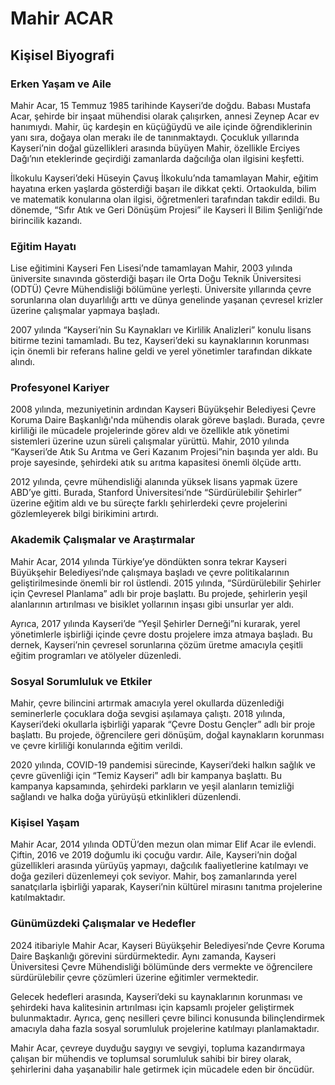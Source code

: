 # Mahir ACAR

## Kişisel Biyografi

### Erken Yaşam ve Aile

Mahir Acar, 15 Temmuz 1985 tarihinde Kayseri’de doğdu. Babası Mustafa Acar, şehirde bir inşaat mühendisi olarak çalışırken, annesi Zeynep Acar ev hanımıydı. Mahir, üç kardeşin en küçüğüydü ve aile içinde öğrendiklerinin yanı sıra, doğaya olan merakı ile de tanınmaktaydı. Çocukluk yıllarında Kayseri’nin doğal güzellikleri arasında büyüyen Mahir, özellikle Erciyes Dağı’nın eteklerinde geçirdiği zamanlarda dağcılığa olan ilgisini keşfetti.

İlkokulu Kayseri’deki Hüseyin Çavuş İlkokulu’nda tamamlayan Mahir, eğitim hayatına erken yaşlarda gösterdiği başarı ile dikkat çekti. Ortaokulda, bilim ve matematik konularına olan ilgisi, öğretmenleri tarafından takdir edildi. Bu dönemde, “Sıfır Atık ve Geri Dönüşüm Projesi” ile Kayseri İl Bilim Şenliği’nde birincilik kazandı.

### Eğitim Hayatı

Lise eğitimini Kayseri Fen Lisesi’nde tamamlayan Mahir, 2003 yılında üniversite sınavında gösterdiği başarı ile Orta Doğu Teknik Üniversitesi (ODTÜ) Çevre Mühendisliği bölümüne yerleşti. Üniversite yıllarında çevre sorunlarına olan duyarlılığı arttı ve dünya genelinde yaşanan çevresel krizler üzerine çalışmalar yapmaya başladı.

2007 yılında “Kayseri’nin Su Kaynakları ve Kirlilik Analizleri” konulu lisans bitirme tezini tamamladı. Bu tez, Kayseri’deki su kaynaklarının korunması için önemli bir referans haline geldi ve yerel yönetimler tarafından dikkate alındı.

### Profesyonel Kariyer

2008 yılında, mezuniyetinin ardından Kayseri Büyükşehir Belediyesi Çevre Koruma Daire Başkanlığı'nda mühendis olarak göreve başladı. Burada, çevre kirliliği ile mücadele projelerinde görev aldı ve özellikle atık yönetimi sistemleri üzerine uzun süreli çalışmalar yürüttü. Mahir, 2010 yılında “Kayseri’de Atık Su Arıtma ve Geri Kazanım Projesi”nin başında yer aldı. Bu proje sayesinde, şehirdeki atık su arıtma kapasitesi önemli ölçüde arttı.

2012 yılında, çevre mühendisliği alanında yüksek lisans yapmak üzere ABD’ye gitti. Burada, Stanford Üniversitesi’nde “Sürdürülebilir Şehirler” üzerine eğitim aldı ve bu süreçte farklı şehirlerdeki çevre projelerini gözlemleyerek bilgi birikimini artırdı.

### Akademik Çalışmalar ve Araştırmalar

Mahir Acar, 2014 yılında Türkiye’ye döndükten sonra tekrar Kayseri Büyükşehir Belediyesi’nde çalışmaya başladı ve çevre politikalarının geliştirilmesinde önemli bir rol üstlendi. 2015 yılında, “Sürdürülebilir Şehirler için Çevresel Planlama” adlı bir proje başlattı. Bu projede, şehirlerin yeşil alanlarının artırılması ve bisiklet yollarının inşası gibi unsurlar yer aldı. 

Ayrıca, 2017 yılında Kayseri’de “Yeşil Şehirler Derneği”ni kurarak, yerel yönetimlerle işbirliği içinde çevre dostu projelere imza atmaya başladı. Bu dernek, Kayseri’nin çevresel sorunlarına çözüm üretme amacıyla çeşitli eğitim programları ve atölyeler düzenledi.

### Sosyal Sorumluluk ve Etkiler

Mahir, çevre bilincini artırmak amacıyla yerel okullarda düzenlediği seminerlerle çocuklara doğa sevgisi aşılamaya çalıştı. 2018 yılında, Kayseri’deki okullarla işbirliği yaparak “Çevre Dostu Gençler” adlı bir proje başlattı. Bu projede, öğrencilere geri dönüşüm, doğal kaynakların korunması ve çevre kirliliği konularında eğitim verildi.

2020 yılında, COVID-19 pandemisi sürecinde, Kayseri’deki halkın sağlık ve çevre güvenliği için “Temiz Kayseri” adlı bir kampanya başlattı. Bu kampanya kapsamında, şehirdeki parkların ve yeşil alanların temizliği sağlandı ve halka doğa yürüyüşü etkinlikleri düzenlendi.

### Kişisel Yaşam

Mahir Acar, 2014 yılında ODTÜ’den mezun olan mimar Elif Acar ile evlendi. Çiftin, 2016 ve 2019 doğumlu iki çocuğu vardır. Aile, Kayseri’nin doğal güzellikleri arasında yürüyüş yapmayı, dağcılık faaliyetlerine katılmayı ve doğa gezileri düzenlemeyi çok seviyor. Mahir, boş zamanlarında yerel sanatçılarla işbirliği yaparak, Kayseri’nin kültürel mirasını tanıtma projelerine katılmaktadır.

### Günümüzdeki Çalışmalar ve Hedefler

2024 itibariyle Mahir Acar, Kayseri Büyükşehir Belediyesi’nde Çevre Koruma Daire Başkanlığı görevini sürdürmektedir. Aynı zamanda, Kayseri Üniversitesi Çevre Mühendisliği bölümünde ders vermekte ve öğrencilere sürdürülebilir çevre çözümleri üzerine eğitimler vermektedir.

Gelecek hedefleri arasında, Kayseri’deki su kaynaklarının korunması ve şehirdeki hava kalitesinin artırılması için kapsamlı projeler geliştirmek bulunmaktadır. Ayrıca, genç nesilleri çevre bilinci konusunda bilinçlendirmek amacıyla daha fazla sosyal sorumluluk projelerine katılmayı planlamaktadır.

Mahir Acar, çevreye duyduğu saygıyı ve sevgiyi, topluma kazandırmaya çalışan bir mühendis ve toplumsal sorumluluk sahibi bir birey olarak, şehirlerini daha yaşanabilir hale getirmek için mücadele eden bir öncüdür.